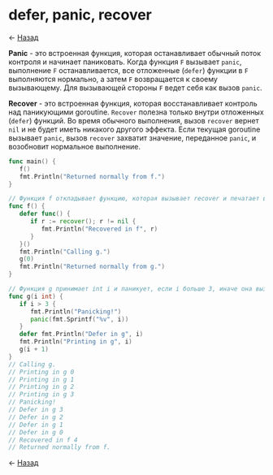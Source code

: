# defer, panic, recover

← [Назад][back]

**Panic** - это встроенная функция, которая останавливает обычный поток контроля и начинает паниковать. Когда
функция `F` вызывает `panic`, выполнение `F` останавливается, все отложенные (`defer`) функции в `F` выполняются
нормально, а затем `F` возвращается к своему вызывающему. Для вызывающей стороны `F` ведет себя как вызов `panic`.

**Recover** - это встроенная функция, которая восстанавливает контроль над паникующими goroutine.
`Recover` полезна только внутри отложенных (`defer`) функций. Во время обычного выполнения, вызов `recover` вернет `nil`
и не будет иметь никакого другого эффекта. Если текущая goroutine вызывает `panic`, вызов `recover` захватит значение,
переданное `panic`, и возобновит нормальное выполнение.

```go
func main() {
   f()
   fmt.Println("Returned normally from f.")
}

// Функция f откладывает функцию, которая вызывает recover и печатает восстановленное значение (если оно не равно nil).
func f() {
   defer func() {
      if r := recover(); r != nil {
         fmt.Println("Recovered in f", r)
      }
   }()
   fmt.Println("Calling g.")
   g(0)
   fmt.Println("Returned normally from g.")
}

// Функция g принимает int i и паникует, если i больше 3, иначе она вызывает себя с аргументом i + 1.
func g(i int) {
   if i > 3 {
      fmt.Println("Panicking!")
      panic(fmt.Sprintf("%v", i))
   }
   defer fmt.Println("Defer in g", i)
   fmt.Println("Printing in g", i)
   g(i + 1)
}
// Calling g.
// Printing in g 0
// Printing in g 1
// Printing in g 2
// Printing in g 3
// Panicking!
// Defer in g 3
// Defer in g 2
// Defer in g 1
// Defer in g 0
// Recovered in f 4
// Returned normally from f.
```

← [Назад][back]

[back]: <.> "Назад к оглавлению"